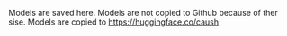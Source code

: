 Models are saved here.
Models are not copied to Github because of ther sise.
Models are copied to https://huggingface.co/caush